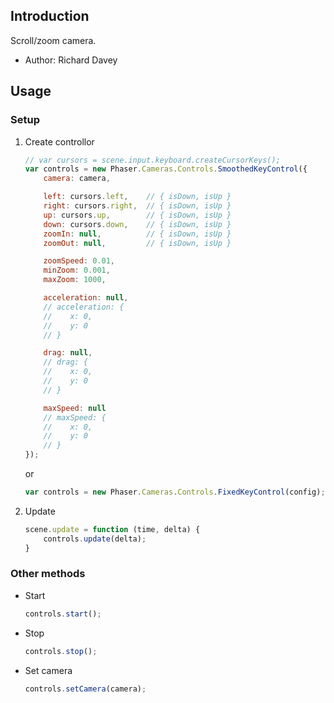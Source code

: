 ## Introduction

Scroll/zoom camera.

- Author: Richard Davey

## Usage

### Setup

1. Create controllor
    ```javascript
    // var cursors = scene.input.keyboard.createCursorKeys();
    var controls = new Phaser.Cameras.Controls.SmoothedKeyControl({
        camera: camera,
    
        left: cursors.left,    // { isDown, isUp }
        right: cursors.right,  // { isDown, isUp }
        up: cursors.up,        // { isDown, isUp }
        down: cursors.down,    // { isDown, isUp }
        zoomIn: null,          // { isDown, isUp }
        zoomOut: null,         // { isDown, isUp }
    
        zoomSpeed: 0.01,
        minZoom: 0.001,
        maxZoom: 1000,
    
        acceleration: null,
        // acceleration: {
        //    x: 0,
        //    y: 0
        // }
    
        drag: null,
        // drag: {
        //    x: 0,
        //    y: 0
        // }
    
        maxSpeed: null
        // maxSpeed: {
        //    x: 0,
        //    y: 0
        // }
    });
    ```
    or
    ```javascript
    var controls = new Phaser.Cameras.Controls.FixedKeyControl(config);
    ```
1. Update
    ```javascript
    scene.update = function (time, delta) {
        controls.update(delta);
    }
    ```

### Other methods

- Start
    ```javascript
    controls.start();
    ```
- Stop
    ```javascript
    controls.stop();
    ```
- Set camera
    ```javascript
    controls.setCamera(camera);
    ```